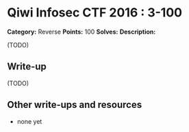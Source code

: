 # Qiwi Infosec CTF 2016 : 3-100

**Category:** Reverse
**Points:** 100
**Solves:**
**Description:**

(TODO)

## Write-up

(TODO)

## Other write-ups and resources

* none yet
